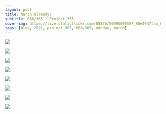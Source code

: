 ```yaml
---
layout: post
title: March already?
subtitle: 060/365 | Project 365
cover-img: https://live.staticflickr.com/65535/50995699557_86e0047faa_h.jpg
tags: [blog, 2021, project 365, 060/365, monday, march]
---
```

<style>
  .intro-header.big-img {
    background-position:center }
</style>
<p class="post-img-wrap">
  <img src="https://live.staticflickr.com/65535/50993442313_5465fd1f6f_h.jpg">
</p>
<p class="post-img-wrap">
  <img src="https://live.staticflickr.com/65535/50994350788_345764ecfe_h.jpg">
</p>
<p class="post-img-wrap">
  <img src="https://live.staticflickr.com/65535/50995699557_86e0047faa_h.jpg">
</p>
<p class="post-img-wrap">
  <img src="https://live.staticflickr.com/65535/50995699262_abdfb23e72_h.jpg">
</p>
<p class="post-img-wrap">
  <img src="https://live.staticflickr.com/65535/50994890223_f7df9ea713_h.jpg">
</p>
<p class="post-img-wrap">
  <img src="https://live.staticflickr.com/65535/50995700112_1bc08ef5ca_h.jpg">
</p>
<p class="post-img-wrap">
  <img src="https://live.staticflickr.com/65535/50994890198_3a3bb262ae_h.jpg">
</p>
<p class="post-img-wrap">
  <img src="https://live.staticflickr.com/65535/50995700322_d92d4f4bcd_h.jpg">
</p>
